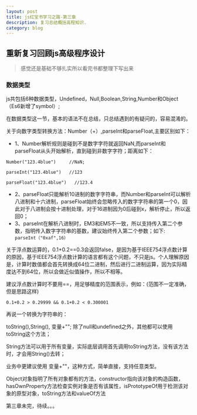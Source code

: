 ```yaml
---
layout: post
title: js红宝书学习之路-第三章
description: 复习总结概括高程知识.
category: blog
---
```



## 重新复习回顾js高级程序设计  

> 感觉还是基础不够扎实所以看完书都整理下写出来  



### 数据类型  

js共包括6种数据类型，Undefined，Null,Boolean,String,Number和Object（Es6新增了symbol）;  

在数据类型这一节，基本的语法不在总结，只总结遇到的有疑问的，容易混淆的。  

关于向数字类型转换方法：Number（+）,parseInt和parseFloat,主要区别如下：  

* 1、Number解析规则是碰到不是数字字符就返回NaN,而parseInt和parseFloat从头开始解析，直到碰到非数字字符；距离如下：  

`Number("123.4blue")     //NaN; ` 

`parseInt("123.4blue")   //123  `

`parseFloat("123.4blue")   //123.4  `
* 2、parseFloat只能解析10进制的数字字符串，而Number和parseInt可以解析八进制和十六进制，parseFloat始终会忽略传入的数字字符串的第一个0，因此对于八进制会按十进制处理，对于16进制因为0后碰到x，解析停止，所以返回0；  
* 3、parseInt在解析八进制时，EM3和EM5不一致，所以支持传入第二个参数，指明传入数字字符串的基数，建议始终传入第二个参数；如下:  
`parseInt（"0xaf",16）`  
  
关于浮点数运算的，0.1+0.2==0.3会返回false，是因为基于IEEE754浮点数计算的原因，基于IEEE754浮点数计算的语言都有这个问题，不只是js。个人理解原因是，计算时数值都会首先转换成64位二进制，然后进行二进制运算，因为实际精度达不到64位，所以会做近似值操作，所以不相等。  

建议浮点数计算时不要用==，用足够精度的范围表示，例如：(范围不一定准确，但是思路这样)  

`0.1+0.2 > 0.29999 && 0.1+0.2 < 0.300001`  
  
再说一个转换为字符串的：  

toString(),String(), 变量+"";
除了null和undefined之外，其他都可以使用toString这个方法；

String方法可以用于所有变量，实际底层调用首先调用toString方法，没有该方法时，才会用String()去转；

业务中更建议使用  变量+""，这种方式，简单直接，支持任意类型。  

Object对象指明了所有对象都有的方法，constructor指向该对象的构造函数，hasOwnProperty方法检查实例对象是否有该属性，isPrototypeOf用于检测该对象的原型对象，toString方法和valueOf方法  

第三章未完，待续。。。


 